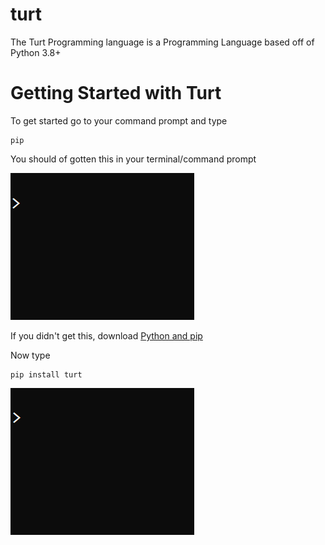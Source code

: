 # turt
The Turt Programming language is a Programming Language based off of Python 3.8+




# Getting Started with Turt

To get started go to your command prompt and type
```
pip
```

You should of gotten this in your terminal/command prompt


![gif](https://github.com/OkiStuff/turt/blob/master/GIF%204-28-2020%2011-05-57%20AM.gif "pip")


If you didn't get this, download [Python and pip](https://python.org)

Now type
```
pip install turt
```

![gif2](https://github.com/OkiStuff/turt/blob/master/gifs/GIF%204-28-2020%2011-13-26%20AM.gif "pip install turt")
